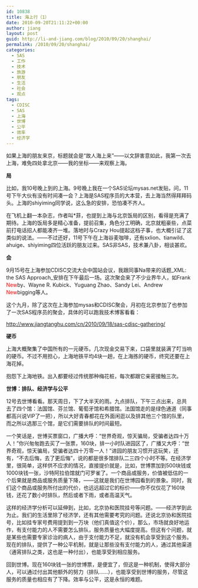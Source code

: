 ```yaml
---
id: 10838
title: 海上行（1）
date: 2010-09-20T21:11:22+00:00
author: jiang
layout: post
guid: http://li-and-jiang.com/blog/2010/09/20/shanghai/
permalink: /2010/09/20/shanghai/
categories:
  - SAS
  - 工作
  - 技术
  - 旅游
  - 朋友
  - 生活
  - 社会
  - 观点
tags:
  - CDISC
  - SAS
  - 上海
  - 世博
  - 公平
  - 效率
  - 经济学
---
```

如果上海的朋友来京，标题就会是“故人海上来”——以文辞害意如此，我第一次去上海，难免四处拿北京——我的坐标——来观察上海。

**局**

比如，我10号晚上到的上海。9号晚上我在一个SAS论坛mysas.net发贴，问，11号下午大伙有没有时间凑一会？上海是SAS程序员的大本营，去上海当然得拜拜码头。上海的shiyiming同学说，这么急的安排，恐怕凑不齐人。

在飞机上翻一本杂志，作者叫*菲，也提到上海与北京饭局的区别，看得是充满了期待。上海的饭局多是精心准备，提前召集，角色分工明确，北京就粗豪些，点菜前打电话招人都能凑齐一堆。落地时与Crazy Hou提起这档子事，也大概引证了这类似的说法。——不过还好，11号下午在上海谷麦咖啡，还有sxlion、tianwild、ahuige、shiyiming四位活跃的朋友过来。SAS非SAS，技术兼八卦，相谈甚欢。

**会**

9月15号在上海参加CDISC交流大会中国站会议，我跟同事Na带来的话题_XML: the SAS Approach_安排在下午最后一场。这次聚会来了不少业界牛人，如Frank <font color="#ff0000">New</font>by、Wayne R. Kubick、Yuguang Zhao、Sandy Lei、Andrew <font color="#ff0000">New</font>bigging等人。

这个九月，除了这次在上海参加mysas和CDISC聚会，月初在北京参加了也参加了一次SAS程序员的聚会，具体的可以跑我技术博客看看：

<http://www.jiangtanghu.com/cn/2010/09/18/sas-cdisc-gathering/>

**硬币**

上海大概聚集了中国所有的一元硬币。几次现金交易下来，口袋里就装满了叮当响的硬币。不过不用担心，上海地铁平均4块一趟，在上海拣的硬币，终究还要在上海花掉。

抱怨下上海地铁。出入都要经过传统那种梅花桩，每次都跟它亲密接触三次。

**世博：排队、经济学与公平**

12号去世博看看。那天周日，下了大半天的雨。九点排队，下午三点出来，总共去了四个馆：法国馆、芬兰馆、葡萄牙馆和希腊馆。法国馆走的是绿色通道（同事都高兴说VIP了一把），所以大好青春都花在外面闲逛以及排其他三个馆的队里，而之所以选那三个馆，是它们需要排队的时间最短。

一个笑话是，世博买票窗口，广播大呼：“世界奇观，惊天骗局，受骗者达四十万人！”你兴匆匆跑去买了一张票，160块，排一小时队进园区了，广播又大呼：“世界奇观，惊天骗局，受骗者达四十万零一人！”进园的朋友习惯开这玩笑，还有，“不去后悔，去了更后悔”，说的都是很多馆排队二三四个小时不等。在经济学里，很简单，这样供不应求的情况，直接提价就是，比如，世博票加到500块钱或1000块钱一张，沙特阿拉伯馆就门可罗雀了。一个商品或服务，价值被低估的一个后果就是商品或服务质量下降，——这就是我们在世博园看到的景象。同时，我们这个商品或服务所付出的代价，也远远超过它的标价——你不仅仅花了160块钱，还花了数小时排队，然后或者下雨，或者高温天气。

这样的经济学分析可以延伸到，比如，北京协和医院挂号等问题。——经济学到此为止。我们的生活里除了经济学，还有其他需要考究的问题。还说北京协和医院挂号，比如挂专家号费用提到到一万块（他们真值这个价），那么，市场就良好地运作，有支付能力的人不需要怎么排队，服务质量也大幅度提高。但这有个问题，就是某些也需要专家诊治的病人，由于支付能力不足，就没有机会享受到这个服务。现在的排队，提供了一种公平机制，就是让那些没有支付能力的人，通过其他渠道（通宵排队之类，这也是一种付出），也能享受到相应服务。

回到世博。现在160块钱一张的世博票，是便宜了，但这是一种机制，使得大部分人，可以通过付出其他额外的努力（排队……），也能享受到世博的服务，尽管这服务的质量也相应有了下降。效率与公平，这是永恒的难题。